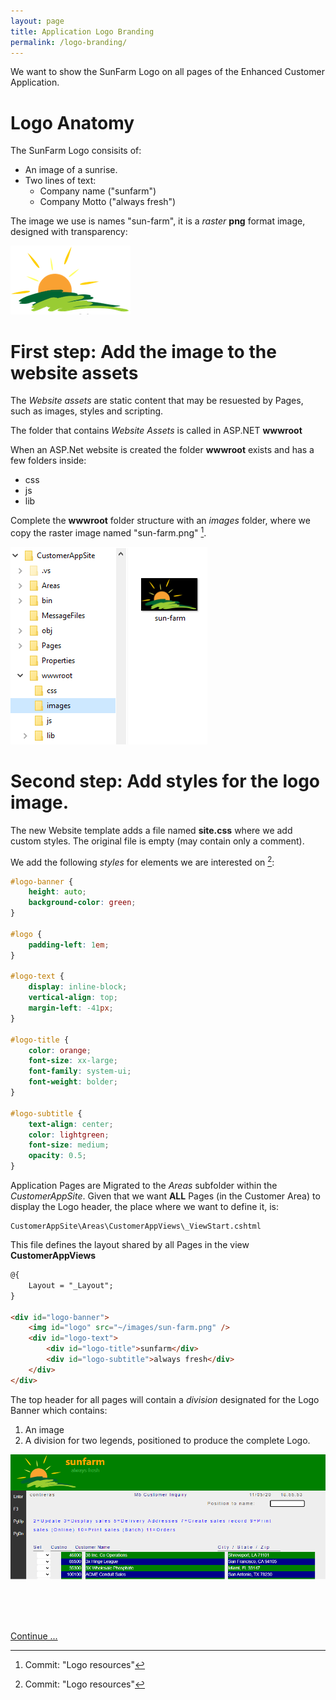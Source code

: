 ```yaml
---
layout: page
title: Application Logo Branding
permalink: /logo-branding/
---
```


We want to show the SunFarm Logo on all pages of the Enhanced Customer Application.

# Logo Anatomy 
The SunFarm Logo consisits of:

* An image of a sunrise.
* Two lines of text:
  * Company name ("sunfarm")
  * Company Motto ("always fresh")

The image we use is names "sun-farm", it is a *raster* **png** format image, designed with transparency:

![Logo image](/images/logo.png)

# First step: Add the image to the website assets

The *Website assets* are static content that may be resuested by Pages, such as images, styles and scripting.

The folder that contains *Website Assets* is called in ASP.NET **wwwroot**

When an ASP.Net website is created the folder **wwwroot** exists and has a few folders inside:

  * css
  * js
  * lib

Complete the **wwwroot** folder structure with an *images* folder, where we copy the raster image named "sun-farm.png" [^1].

![www root file structure](/images/wwwroot-images.png)

# Second step: Add styles for the logo image.

The new Website template adds a file named **site.css** where we add custom styles. The original file is empty (may contain only a comment).

We add the following *styles* for elements we are interested on [^1]:

```css  
#logo-banner {
    height: auto;
    background-color: green;
}

#logo {
    padding-left: 1em;
}

#logo-text {
    display: inline-block;
    vertical-align: top;
    margin-left: -41px;
}

#logo-title {
    color: orange;
    font-size: xx-large;
    font-family: system-ui;
    font-weight: bolder;
}

#logo-subtitle {
    text-align: center;
    color: lightgreen;
    font-size: medium;
    opacity: 0.5;
}
```   

Application Pages are Migrated to the *Areas* subfolder within the *CustomerAppSite*. Given that we want **ALL** Pages (in the Customer Area) to display the Logo header, the place where we want to define it, is:

~~~   
CustomerAppSite\Areas\CustomerAppViews\_ViewStart.cshtml
~~~   

This file defines the layout shared by all Pages in the view **CustomerAppViews**

```html
@{
    Layout = "_Layout";
}

<div id="logo-banner">
    <img id="logo" src="~/images/sun-farm.png" />
    <div id="logo-text">
        <div id="logo-title">sunfarm</div>
        <div id="logo-subtitle">always fresh</div>
    </div>
</div>
```   

The top header for all pages will contain a *division* designated for the Logo Banner which contains:
1. An image
2. A division for two legends, positioned to produce the complete Logo.

![Logo image](/images/logo-banner.png)



<br>
<br>
<br>

[Continue ...](/navigation-menu/)


[^1]: Commit: "Logo resources"

